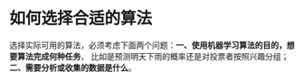 如何选择合适的算法
================================================================================
选择实际可用的算法，必须考虑下面两个问题：**一、使用机器学习算法的目的，想要算法完成何种任务**，
比如是预测明天下雨的概率还是对投票者按照兴趣分组；**二、需要分析或收集的数据是什么**。
